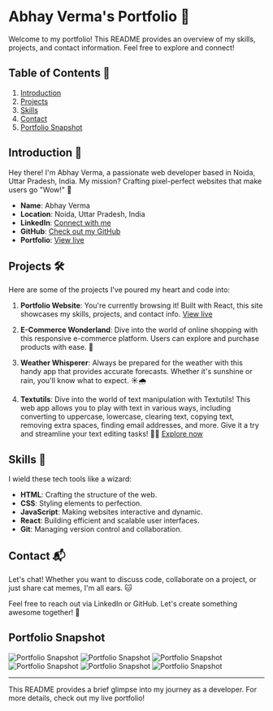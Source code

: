 # Abhay Verma's Portfolio 🚀

Welcome to my portfolio! This README provides an overview of my skills, projects, and contact information. Feel free to explore and connect!

## Table of Contents 📖
1. [Introduction](#introduction)
2. [Projects](#projects)
3. [Skills](#skills)
4. [Contact](#contact)
5. [Portfolio Snapshot](#portfolio-snapshot)

## Introduction 👋
Hey there! I'm Abhay Verma, a passionate web developer based in Noida, Uttar Pradesh, India. My mission? Crafting pixel-perfect websites that make users go "Wow!" 🌟

- **Name**: Abhay Verma
- **Location**: Noida, Uttar Pradesh, India
- **LinkedIn**: [Connect with me](https://www.linkedin.com/in/vermaabhay734/)
- **GitHub**: [Check out my GitHub](https://github.com/vermaabhay734)
- **Portfolio**: [View live](https://vermaabhay734.github.io/abhay/)

## Projects 🛠️
Here are some of the projects I've poured my heart and code into:

1. **Portfolio Website**: You're currently browsing it! Built with React, this site showcases my skills, projects, and contact info. [View live](https://vermaabhay734.github.io/abhay/)

2. **E-Commerce Wonderland**: Dive into the world of online shopping with this responsive e-commerce platform. Users can explore and purchase products with ease. 🛒

3. **Weather Whisperer**: Always be prepared for the weather with this handy app that provides accurate forecasts. Whether it's sunshine or rain, you'll know what to expect. ☀️🌧️

4. **Textutils**: Dive into the world of text manipulation with Textutils! This web app allows you to play with text in various ways, including converting to uppercase, lowercase, clearing text, copying text, removing extra spaces, finding email addresses, and more. Give it a try and streamline your text editing tasks! 💬✨ [Explore now](https://vermaabhay734.github.io/textutils/)



## Skills 🚀
I wield these tech tools like a wizard:

- **HTML**: Crafting the structure of the web.
- **CSS**: Styling elements to perfection.
- **JavaScript**: Making websites interactive and dynamic.
- **React**: Building efficient and scalable user interfaces.
- **Git**: Managing version control and collaboration.

## Contact 📬
Let's chat! Whether you want to discuss code, collaborate on a project, or just share cat memes, I'm all ears. 🐱

Feel free to reach out via LinkedIn or GitHub. Let's create something awesome together! 🤝

## Portfolio Snapshot
![Portfolio Snapshot](../abhay/src/images/Portfolio%20Snapshot/Hero%20Section.png)
![Portfolio Snapshot](../abhay/src/images/Portfolio%20Snapshot/Skills.png)
![Portfolio Snapshot](../abhay/src/images/Portfolio%20Snapshot/Exp.png)
![Portfolio Snapshot](../abhay/src/images/Portfolio%20Snapshot/Edu.png)
![Portfolio Snapshot](../abhay/src/images/Portfolio%20Snapshot/Contact.png)
![Portfolio Snapshot](../abhay/src/images/Portfolio%20Snapshot/Footer.png)


---

This README provides a brief glimpse into my journey as a developer. For more details, check out my live portfolio!
